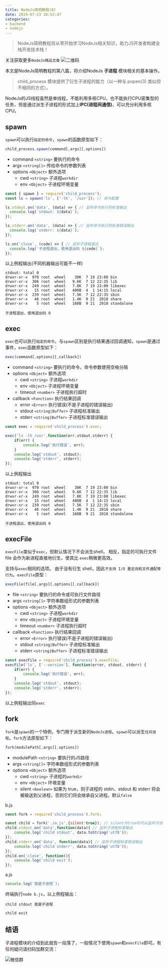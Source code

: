 ```yaml
---
title: NodeJs简明教程(8)
date: 2019-07-23 10:52:47
categories:
- backend
- nodejs
---
```


> NodeJs简明教程将从零开始学习NodeJs相关知识，助力JS开发者构建全栈开发技术栈！

关注获取更多`NodeJs精品文章`
![二维码](https://more-happy.ddhigh.com/FuFpZh9QTZVatcBtupR4MtOGPGTJ?imageView2/1/w/200)

本文是NodeJs简明教程的第八篇，将介绍NodeJs **子进程** 模块相关的基本操作。

> child_process 模块提供了衍生子进程的能力（以一种与 popen(3) 类似但不相同的方式）。

NodeJs的JS线程虽然是单线程，不能利用多核CPU，也不能执行CPU密集型的任务，但是通过派生子进程的形式加上**IPC(进程间通信)**，可以充分利用多核CPU。

## spawn

 `spawn`可以执行`指定的命令`，`spawn`的函数原型如下：

```js
child_process.spawn(command[,args][,options])
```

+ command `<string>` 要执行的命令
+ args `<string[]>` 传给命令的参数列表
+ options `<Object>` 额外选项
  + cwd `<string>` 子进程`workdir`
  + env `<Object>` 子进程环境变量

```js
const { spawn } = require('child_process');
const ls = spawn('ls', ['-lh', '/usr']); // 命令配置

ls.stdout.on('data', (data) => { // 监听命令执行的标准输出
  console.log(`stdout: ${data}`);
});

ls.stderr.on('data', (data) => { // 监听命令执行的标准错误输出
  console.log(`stderr: ${data}`);
});

ls.on('close', (code) => { // 监听子进程退出
  console.log(`子进程退出，使用退出码 ${code}`);
});
```

以上例程输出(不同机器输出可能不一样)

```text
stdout: total 0
drwxr-xr-x  970 root  wheel    30K  7 19 23:00 bin
drwxr-xr-x  306 root  wheel   9.6K  7 12 22:35 lib
drwxr-xr-x  249 root  wheel   7.8K  7 19 23:00 libexec
drwxr-xr-x   15 root  wheel   480B  4  1 14:15 local
drwxr-xr-x  239 root  wheel   7.5K  7 12 22:35 sbin
drwxr-xr-x   46 root  wheel   1.4K  9 21  2018 share
drwxr-xr-x    5 root  wheel   160B  9 21  2018 standalone

子进程退出，使用退出码 0
```

## exec

`exec`也可以执行`指定的命令`，与`spawn`区别是执行结果通过回调通知，`spawn`是通过事件，`exec`函数原型如下：

```js
exec(command[,options][,callback])
```

+ command `<string>` 要执行的命令，命令参数使用空格分隔
+ options `<Object>` 额外选项
  + cwd `<string>` 子进程`workdir`
  + env `<Object>` 子进程环境变量
  + timeout `<number>` 子进程执行超时
+ callback `<Function>` 执行结果回调
  + error `<Error>` 执行错误(不是子进程的错误输出)
  + stdout `<string|Buffer>` 子进程标准输出
  + stderr `<string|Buffer>` 子进程标准错误输出

```js
const exec = require('child_process').exec;

exec('ls -lh /usr',function(err,stdout,stderr) {
    if(err) {
        console.log('执行错误', err);
    }
    console.log('stdout', stdout);
    console.log('stderr', stderr);
});
```

以上例程输出

```text
stdout: total 0
drwxr-xr-x  970 root  wheel    30K  7 19 23:00 bin
drwxr-xr-x  306 root  wheel   9.6K  7 12 22:35 lib
drwxr-xr-x  249 root  wheel   7.8K  7 19 23:00 libexec
drwxr-xr-x   15 root  wheel   480B  4  1 14:15 local
drwxr-xr-x  239 root  wheel   7.5K  7 12 22:35 sbin
drwxr-xr-x   46 root  wheel   1.4K  9 21  2018 share
drwxr-xr-x    5 root  wheel   160B  9 21  2018 standalone

子进程退出，使用退出码 0
```

## execFile

`execFile`类似于`exec`，但默认情况下不会派生shell， 相反，指定的可执行文件 file 会作为新进程直接地衍生，使其比 `exec`稍微更高效。

支持与`exec`相同的选项。 由于没有衍生 shell，因此`不支持 I/O 重定向和文件通配等行为`。`execFile`原型：

```js
execFile(file[,args][,options][,callback])
```

+ file `<string>` 要执行的命令或可执行文件路径
+ args `<string[]>` 字符串数组形式的参数列表
+ options `<Object>` 额外选项
  + cwd `<string>` 子进程`workdir`
  + env `<Object>` 子进程环境变量
  + timeout `<number>` 子进程执行超时
+ callback `<Function>` 执行结果回调
  + error `<Error>` 执行错误(不是子进程的错误输出)
  + stdout `<string|Buffer>` 子进程标准输出
  + stderr `<string|Buffer>` 子进程标准错误输出

```js
const execFile = require('child_process').execFile;
execFile('ls', ['--version'], function(error, stdout, stderr) {
    if(err) {
        console.log('执行错误', err);
    }
    console.log('stdout', stdout);
    console.log('stderr', stderr);
});
```

以上例程输出同`exec`

## fork

`fork`是`spawn`的一个特例，专门用于派生新的`NodeJs进程`。`spawn`可以派生`任何进程`。`fork`方法原型如下：

```js
fork(modulePath[,args][,options])
```

+ modulePath `<string>` 要执行的JS路径
+ args `<string[]>` 字符串数组形式的参数列表
+ options `<Object>` 额外选项
  + cwd `<string>` 子进程的`workdir`
  + env `<Object>` 环境变量
  + silent `<boolean>` 如果为 true，则子进程的 stdin、stdout 和 stderr 将会被输送到父进程，否则它们将会继承自父进程。默认`false`

b.js

```js
const fork = require('child_process').fork;

const child = fork('./a.js',{silent:true}); // silent为true时可以监听子进程标准输出和标准错误输出
child.stdout.on('data',function(data){ // 监听子进程标准输出
    console.log('child stdout', data.toString('utf8'));
});
child.stderr.on('data', function(data){ // 监听子进程标准错误输出
    console.log('child stderr', data.toString('utf8'));
});
child.on('close', function(){
    console.log('child exit');
});
```

a.js

```js
console.log('我是子进程`);
```

终端执行`node b.js`，以上例程输出：

```text
child stdout 我是子进程

child exit
```

## 结语

子进程模块的介绍到此就告一段落了，一般情况下使用`spawn`和`execFile`即可。有任何疑问请扫码加群交流：

![微信群](https://more-happy.ddhigh.com/FpffwgkBeSWPyHRUJJmi9J9SFX_l?imageView2/1/w/200)